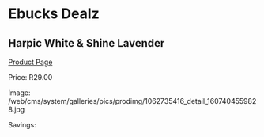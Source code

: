 
# Ebucks Dealz
## Harpic White & Shine Lavender
[Product Page](https://www.ebucks.com/web/shop/productSelected.do?prodId=1062735416&catId=908586136)

Price: R29.00

Image: /web/cms/system/galleries/pics/prodimg/1062735416_detail_1607404559828.jpg

Savings: 


	